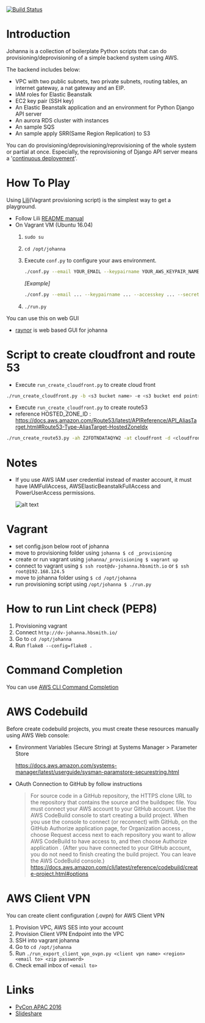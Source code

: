 [![Build Status](https://codebuild.ap-northeast-2.amazonaws.com/badges?uuid=eyJlbmNyeXB0ZWREYXRhIjoiQWJKb1lUc0tkNnlEVWZPMldDa3FoQncrOEdKS2M1emM2eG9pNmR4UW9aWVJmZXl3c0xUVU4wR2tmVDcySHpSRm1hTHBNSTE0V0RUU1lYV29YdmpVMS9nPSIsIml2UGFyYW1ldGVyU3BlYyI6IjI3TU5qY0hZRGFTL29EbEMiLCJtYXRlcmlhbFNldFNlcmlhbCI6MX0%3D&branch=master)](https://ap-northeast-2.console.aws.amazon.com/codesuite/codebuild/projects/build_test_johanna/history)

# Introduction

Johanna is a collection of boilerplate Python scripts that can do provisioning/deprovisioning of a simple backend system using AWS.

The backend includes below:
- VPC with two public subnets, two private subnets, routing tables, an internet gateway, a nat gateway and an EIP.
- IAM roles for Elastic Beanstalk
- EC2 key pair (SSH key)
- An Elastic Beanstalk application and an environment for Python Django API server
- An aurora RDS cluster with instances
- An sample SQS
- An sample apply SRR(Same Region Replication) to S3  

You can do provisioning/deprovisioning/reprovisioning of the whole system or partial at once. Especially, the reprovisioning of Django API server means a '[continuous deployement](https://en.wikipedia.org/wiki/Continuous_delivery#Relationship_to_continuous_deployment)'.

# How To Play

Using [Lili](https://github.com/HardBoiledSmith/lili)(Vagrant provisioning script) is the simplest way to get a playground.

- Follow Lili [README manual](https://github.com/addnull/lili/blob/master/README.md)
- On Vagrant VM (Ubuntu 16.04)
  1. `sudo su`

  2. `cd /opt/johanna`

  3. Execute `conf.py` to configure your aws environment.

     ```bash
     ./conf.py --email YOUR_EMAIL --keypairname YOUR_AWS_KEYPAIR_NAME --accesskey YOUR_AWS_ACCESSKEY --secretkey YOUR_AWS_SECRETKEY --region AWS_REGION_NAME --az1 AVAILABILITY_ZONE_1 --az2 AVAILABILITY_ZONE_2 --template TEMPLATE_GIT_URL --user DB_USER --pw DB_PASSWORD
     ```

     *[Example]*

     ```bash
     ./conf.py --email ... --keypairname ... --accesskey ... --secretkey ... --region ap-northeast-2 --az1 ap-northeast-2a --az2 ap-northeast-2c --template git@github.com:HardBoiledSmith/kerrigan.git --user db-user --pw db-password
     ```

  4. `./run.py`

You can use this on web GUI

* [raynor](https://github.com/HardBoiledSmith/raynor) is web based GUI for johanna

# Script to create cloudfront and route 53
- Execute `run_create_cloudfront.py` to create cloud front
```bash
./run_create_cloudfront.py -b <s3 bucket name> -e <s3 bucket end point> -a <acm-arn> -c <cname> -f
```
- Execute `run_create_cloudfront.py` to create route53
- reference HOSTED_ZONE_ID : https://docs.aws.amazon.com/Route53/latest/APIReference/API_AliasTarget.html#Route53-Type-AliasTarget-HostedZoneIdx
```bash
./run_create_route53.py -ah Z2FDTNDATAQYW2 -at cloudfront -d <cloudfront domain name> -hn hbsmith.io -n <domain> -r A -f
```

# Notes

* If you use AWS IAM user credential instead of master account, it must have IAMFullAccess, AWSElasticBeanstalkFullAccess and PowerUserAccess permissions.

	![alt text](https://github.com/HardBoiledSmith/johanna/raw/master/docs/images/iam_user_permissions.png "IAM user permissions")

# Vagrant

- set config.json below root of johanna
- move to provisioning folder using `johanna $ cd _provisioning`
- create or run vagrant using `johanna/_provisioning $ vagrant up`
- connect to vagrant using `$ ssh root@dv-johanna.hbsmith.io` or `$ ssh root@192.168.124.5` 
- move to johanna folder using  `$ cd /opt/johanna`
- run provisioning script using `/opt/johanna $ ./run.py`

# How to run Lint check (PEP8)

1. Provisioning vagrant
1. Connect `http://dv-johanna.hbsmith.io/`
1. Go to `cd /opt/johanna`
1. Run `flake8 --config=flake8 .`

# Command Completion

You can use [AWS CLI Command Completion](https://docs.aws.amazon.com/cli/latest/userguide/cli-configure-completion.html)

# AWS Codebuild

Before create codebuild projects, you must create these resources manually using AWS Web console:

- Environment Variables (Secure String) at Systems Manager > Parameter Store

  https://docs.aws.amazon.com/systems-manager/latest/userguide/sysman-paramstore-securestring.html

- OAuth Connection to GitHub by follow instructions

  > For source code in a GitHub repository, the HTTPS clone URL to the repository that contains the source and the buildspec file. You must connect your AWS account to your GitHub account. Use the AWS CodeBuild console to start creating a build project. When you use the console to connect (or reconnect) with GitHub, on the GitHub Authorize application page, for Organization access , choose Request access next to each repository you want to allow AWS CodeBuild to have access to, and then choose Authorize application . (After you have connected to your GitHub account, you do not need to finish creating the build project. You can leave the AWS CodeBuild console.)    
  > https://docs.aws.amazon.com/cli/latest/reference/codebuild/create-project.html#options

# AWS Client VPN

You can create client configuration (.ovpn) for AWS Client VPN

1. Provision VPC, AWS SES into your account
1. Provision Client VPN Endpoint into the VPC
1. SSH into vagrant johanna
1. Go to `cd /opt/johanna`
1. Run `./run_export_client_vpn_ovpn.py <client vpn name> <region> <email to> <zip password>`
1. Check email inbox of `<email to>`

# Links

* [PyCon APAC 2016](https://www.pycon.kr/2016apac/program/15)
* [Slideshare](http://www.slideshare.net/addnull/daily-continuous-deployment-custom-cli-aws-elastic-beanstalk-64946800)
